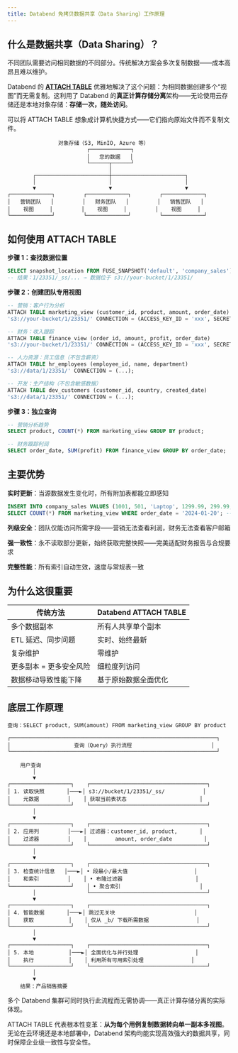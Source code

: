 ```yaml
---
title: Databend 免拷贝数据共享（Data Sharing）工作原理
---
```


## 什么是数据共享（Data Sharing）？

不同团队需要访问相同数据的不同部分。传统解决方案会多次复制数据——成本高昂且难以维护。

Databend 的 **[ATTACH TABLE](/sql/sql-commands/ddl/table/attach-table)** 优雅地解决了这个问题：为相同数据创建多个“视图”而无需复制。这利用了 Databend 的**真正计算存储分离**架构——无论使用云存储还是本地对象存储：**存储一次，随处访问**。

可以将 ATTACH TABLE 想象成计算机快捷方式——它们指向原始文件而不复制文件。

```
                对象存储（S3, MinIO, Azure 等）
                         ┌─────────────┐
                         │   您的数据   │
                         └──────┬──────┘
                                │
        ┌───────────────────────┼───────────────────────┐
        │                       │                       │
        ▼                       ▼                       ▼
┌─────────────┐         ┌─────────────┐         ┌─────────────┐
│   营销团队   │         │   财务团队   │         │   销售团队   │
│    视图     │         │    视图     │         │    视图     │
└─────────────┘         └─────────────┘         └─────────────┘
```

## 如何使用 ATTACH TABLE

**步骤 1：查找数据位置**
```sql
SELECT snapshot_location FROM FUSE_SNAPSHOT('default', 'company_sales');
-- 结果：1/23351/_ss/... → 数据位于 s3://your-bucket/1/23351/
```

**步骤 2：创建团队专用视图**
```sql
-- 营销：客户行为分析
ATTACH TABLE marketing_view (customer_id, product, amount, order_date) 
's3://your-bucket/1/23351/' CONNECTION = (ACCESS_KEY_ID = 'xxx', SECRET_ACCESS_KEY = 'yyy');

-- 财务：收入跟踪
ATTACH TABLE finance_view (order_id, amount, profit, order_date) 
's3://your-bucket/1/23351/' CONNECTION = (ACCESS_KEY_ID = 'xxx', SECRET_ACCESS_KEY = 'yyy');

-- 人力资源：员工信息（不包含薪资）
ATTACH TABLE hr_employees (employee_id, name, department) 
's3://data/1/23351/' CONNECTION = (...);

-- 开发：生产结构（不包含敏感数据）
ATTACH TABLE dev_customers (customer_id, country, created_date) 
's3://data/1/23351/' CONNECTION = (...);
```

**步骤 3：独立查询**
```sql
-- 营销分析趋势
SELECT product, COUNT(*) FROM marketing_view GROUP BY product;

-- 财务跟踪利润
SELECT order_date, SUM(profit) FROM finance_view GROUP BY order_date;
```

## 主要优势

**实时更新**：当源数据发生变化时，所有附加表都能立即感知
```sql
INSERT INTO company_sales VALUES (1001, 501, 'Laptop', 1299.99, 299.99, 'user@email.com', '2025-01-20');
SELECT COUNT(*) FROM marketing_view WHERE order_date = '2024-01-20'; -- 返回：1
```

**列级安全**：团队仅能访问所需字段——营销无法查看利润，财务无法查看客户邮箱

**强一致性**：永不读取部分更新，始终获取完整快照——完美适配财务报告与合规要求

**完整性能**：所有索引自动生效，速度与常规表一致

## 为什么这很重要

| 传统方法 | Databend ATTACH TABLE |
|---------|----------------------|
| 多个数据副本 | 所有人共享单个副本 |
| ETL 延迟、同步问题 | 实时、始终最新 |
| 复杂维护 | 零维护 |
| 更多副本 = 更多安全风险 | 细粒度列访问 |
| 数据移动导致性能下降 | 基于原始数据全面优化 |

## 底层工作原理

```
查询：SELECT product, SUM(amount) FROM marketing_view GROUP BY product

┌─────────────────────────────────────────────────────────────────┐
│                    查询（Query）执行流程                         │
└─────────────────────────────────────────────────────────────────┘

    用户查询
        │
        ▼
┌───────────────────┐    ┌─────────────────────────────────────┐
│ 1. 读取快照       │───►│ s3://bucket/1/23351/_ss/            │
│    元数据         │    │ 获取当前表状态                       │
└───────────────────┘    └─────────────────────────────────────┘
        │
        ▼
┌───────────────────┐    ┌─────────────────────────────────────┐
│ 2. 应用列         │───►│ 过滤器：customer_id, product,       │
│    过滤器         │    │         amount, order_date          │
└───────────────────┘    └─────────────────────────────────────┘
        │
        ▼
┌───────────────────┐    ┌─────────────────────────────────────┐
│ 3. 检查统计信息   │───►│ • 段最小/最大值                     │
│    和索引         │    │ • 布隆过滤器                       │
└───────────────────┘    │ • 聚合索引                         │
        │                └─────────────────────────────────────┘
        ▼
┌───────────────────┐    ┌─────────────────────────────────────┐
│ 4. 智能数据       │───►│ 跳过无关块                         │
│    获取           │    │ 仅从 _b/ 下载所需数据               │
└───────────────────┘    └─────────────────────────────────────┘
        │
        ▼
┌───────────────────┐    ┌─────────────────────────────────────┐
│ 5. 本地           │───►│ 全面优化与并行处理                  │
│    执行           │    │ 利用所有可用索引处理               │
└───────────────────┘    └─────────────────────────────────────┘
        │
        ▼
    结果：产品销售摘要
```

多个 Databend 集群可同时执行此流程而无需协调——真正计算存储分离的实际体现。

ATTACH TABLE 代表根本性变革：**从为每个用例复制数据转向单一副本多视图**。无论在云环境还是本地部署中，Databend 架构均能实现高效强大的数据共享，同时保障企业级一致性与安全性。